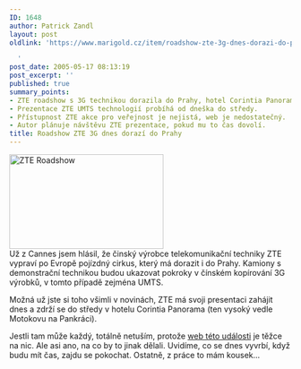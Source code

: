 ```yaml
---
ID: 1648
author: Patrick Zandl
layout: post
oldlink: 'https://www.marigold.cz/item/roadshow-zte-3g-dnes-dorazi-do-prahy

  '
post_date: 2005-05-17 08:13:19
post_excerpt: ''
published: true
summary_points:
- ZTE roadshow s 3G technikou dorazila do Prahy, hotel Corintia Panorama.
- Prezentace ZTE UMTS technologií probíhá od dneška do středy.
- Přístupnost ZTE akce pro veřejnost je nejistá, web je nedostatečný.
- Autor plánuje návštěvu ZTE prezentace, pokud mu to čas dovolí.
title: Roadshow ZTE 3G dnes dorazí do Prahy
---
```


<div class="rightbox"><img src="/wp-content/uploads/20050517-zte-roadshow.jpg" alt="ZTE Roadshow" width="275" height="169" /></div>Už z Cannes jsem hlásil, že činský výrobce telekomunikační techniky ZTE vypraví po Evropě pojízdný cirkus, který má dorazit i do Prahy. Kamiony s demonstrační technikou budou ukazovat pokroky v čínském kopírování 3G výrobků, v tomto případě zejména UMTS. </p>

<p>Možná už jste si toho všimli v novinách, ZTE má svoji presentaci zahájit dnes a zdrží se do středy v hotelu Corintia Panorama (ten vysoký vedle Motokovu na Pankráci).</p>

<p>Jestli tam může každý, totálně netuším, protože <a href="http://www.zte.com.cn/Events/EuropeanRoadshow2005/">web této události</a> je těžce na nic. Ale asi ano, na co by to jinak dělali. Uvidíme, co se dnes vyvrbí, když budu mít čas, zajdu se pokochat. Ostatně, z práce to mám kousek...
</p>